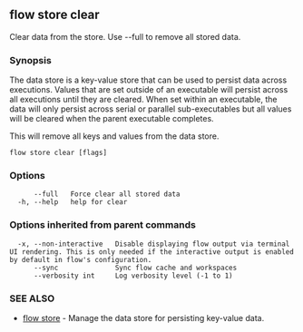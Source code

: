 ## flow store clear

Clear data from the store. Use --full to remove all stored data.

### Synopsis

The data store is a key-value store that can be used to persist data across executions. Values that are set outside of an executable will persist across all executions until they are cleared. When set within an executable, the data will only persist across serial or parallel sub-executables but all values will be cleared when the parent executable completes.

This will remove all keys and values from the data store.

```
flow store clear [flags]
```

### Options

```
      --full   Force clear all stored data
  -h, --help   help for clear
```

### Options inherited from parent commands

```
  -x, --non-interactive   Disable displaying flow output via terminal UI rendering. This is only needed if the interactive output is enabled by default in flow's configuration.
      --sync              Sync flow cache and workspaces
      --verbosity int     Log verbosity level (-1 to 1)
```

### SEE ALSO

* [flow store](flow_store.md)	 - Manage the data store for persisting key-value data.

